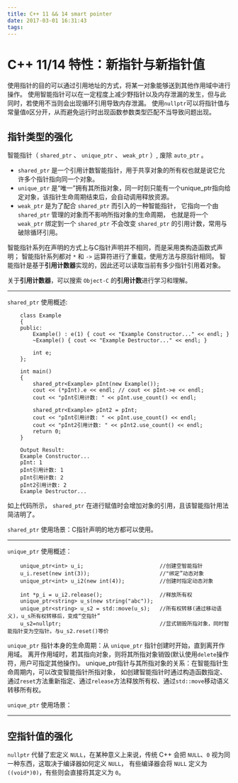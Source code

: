 ```yaml
---
title: C++ 11 && 14 smart pointer
date: 2017-03-01 16:31:43
tags:
---
```


# C++ 11/14 特性：新指针与新指针值

使用指针的目的可以通过引用地址的方式，将某一对象能够送到其他作用域中进行操作。
使用智能指针可以在一定程度上减少野指针以及内存泄漏的发生，但与此同时，若使用不当则会出现循环引用导致内存泄漏。
使用`nullptr`可以将指针值与常量值`0`区分开，从而避免运行时出现函数参数类型匹配不当导致问题出现。

## 指针类型的强化

智能指针（ `shared_ptr` 、 `unique_ptr` 、 `weak_ptr` ）, 废除 `auto_ptr` 。

+ `shared_ptr` 是一个引用计数智能指针，用于共享对象的所有权也就是说它允许多个指针指向同一个对象。
+ `unique_ptr` 是“唯一”拥有其所指对象，同一时刻只能有一个unique_ptr指向给定对象，该指针生命周期结束后，会自动调用释放资源。
+ `weak_ptr` 是为了配合 `shared_ptr` 而引入的一种智能指针，
    它指向一个由 `shared_ptr` 管理的对象而不影响所指对象的生命周期，
    也就是将一个 `weak_ptr` 绑定到一个 `shared_ptr` 不会改变 `shared_ptr` 的引用计数，常用与破除循环引用。

智能指针系列在声明的方式上与C指针声明并不相同，而是采用类构造函数式声明；
智能指针系列都对 `*` 和 `->` 运算符进行了重载，使用方法与原指针相同。
智能指针是基于**引用计数器**实现的，因此还可以读取当前有多少指针引用着对象。

关于**引用计数器**，可以搜索 `Object-C` 的**引用计数**进行学习和理解。

---

`shared_ptr` 使用概述:
```
    class Example
    {
    public:
	    Example() : e(1) { cout << "Example Constructor..." << endl; }
	    ~Example() { cout << "Example Destructor..." << endl; }

	    int e;
    };

    int main() 
    {
	    shared_ptr<Example> pInt(new Example());
	    cout << (*pInt).e << endl; // cout << pInt->e << endl;
	    cout << "pInt引用计数: " << pInt.use_count() << endl;

	    shared_ptr<Example> pInt2 = pInt;
	    cout << "pInt引用计数: " << pInt.use_count() << endl;
	    cout << "pInt2引用计数: " << pInt2.use_count() << endl;
	    return 0;
    }

    Output Result:
    Example Constructor...
    pInt: 1
    pInt引用计数: 1
    pInt引用计数: 2
    pInt2引用计数: 2
    Example Destructor...
```
如上代码所示， `shared_ptr` 在进行赋值时会增加对象的引用，且该智能指针用法简洁明了。

`shared_ptr` 使用场景：C指针声明的地方都可以使用。

---

`unique_ptr` 使用概述：
```  
    unique_ptr<int> u_i;                        //创建空智能指针
    u_i.reset(new int(3));                      //"绑定”动态对象  
    unique_ptr<int> u_i2(new int(4));           //创建时指定动态对象  
 
    int *p_i = u_i2.release();                  //释放所有权  
    unique_ptr<string> u_s(new string("abc"));  
    unique_ptr<string> u_s2 = std::move(u_s);   //所有权转移(通过移动语义)，u_s所有权转移后，变成“空指针”  
    u_s2=nullptr;                               //显式销毁所指对象，同时智能指针变为空指针。与u_s2.reset()等价 
```
`unique_ptr` 指针本身的生命周期：从 `unique_ptr` 指针创建时开始，直到离开作用域。
离开作用域时，若其指向对象，则将其所指对象销毁(默认使用`delete`操作符，用户可指定其他操作)。
unique_ptr指针与其所指对象的关系：在智能指针生命周期内，可以改变智能指针所指对象，
如创建智能指针时通过构造函数指定、通过`reset`方法重新指定、通过`release`方法释放所有权、通过`std::move`移动语义转移所有权。

`unique_ptr` 使用场景：

---

## 空指针值的强化

`nullptr` 代替了宏定义 `NULL`，在某种意义上来说，传统 C++ 会把 `NULL`、`0` 视为同一种东西，这取决于编译器如何定义 `NULL`，
有些编译器会将 `NULL` 定义为 `((void*)0)`，有些则会直接将其定义为 `0`。